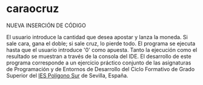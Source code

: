 # caraocruz
NUEVA INSERCIÓN DE CÓDIGO

El usuario introduce la cantidad que desea apostar y lanza la moneda. Si sale cara, gana el doble; si sale cruz, lo pierde todo. El programa se ejecuta hasta que el usuario introduce '0' como apuesta. Tanto la ejecución como el resultado se muestran a través de la consola del IDE. El desarrollo de este programa corresponde a un ejercicio práctico conjunto de las asignaturas de Programación y de Entornos de Desarrollo del Ciclo Formativo de Grado Superior del <a href="http://iespoligonosur.org/" target="_blank">IES Polígono Sur</a> de Sevilla, España.
